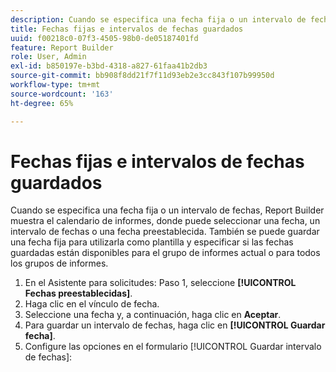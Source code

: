 ```yaml
---
description: Cuando se especifica una fecha fija o un intervalo de fechas, Report Builder muestra el calendario de informes, donde puede seleccionar una fecha, un intervalo de fechas o una fecha preestablecida. También se puede guardar una fecha fija para utilizarla como plantilla y especificar si las fechas guardadas están disponibles para el grupo de informes actual o para todos los grupos de informes.
title: Fechas fijas e intervalos de fechas guardados
uuid: f00218c0-07f3-4505-98b0-de05187401fd
feature: Report Builder
role: User, Admin
exl-id: b850197e-b3bd-4318-a827-61faa41b2db3
source-git-commit: bb908f8dd21f7f11d93eb2e3cc843f107b99950d
workflow-type: tm+mt
source-wordcount: '163'
ht-degree: 65%

---
```


# Fechas fijas e intervalos de fechas guardados

Cuando se especifica una fecha fija o un intervalo de fechas, Report Builder muestra el calendario de informes, donde puede seleccionar una fecha, un intervalo de fechas o una fecha preestablecida. También se puede guardar una fecha fija para utilizarla como plantilla y especificar si las fechas guardadas están disponibles para el grupo de informes actual o para todos los grupos de informes.

1. En el Asistente para solicitudes: Paso 1, seleccione **[!UICONTROL Fechas preestablecidas]**.
1. Haga clic en el vínculo de fecha.
1. Seleccione una fecha y, a continuación, haga clic en **Aceptar**.
1. Para guardar un intervalo de fechas, haga clic en **[!UICONTROL Guardar fecha]**.
1. Configure las opciones en el formulario [!UICONTROL Guardar intervalo de fechas]:
